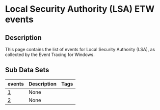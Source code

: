 # Local Security Authority (LSA) ETW events

## Description
This page contains the list of events for Local Security Authority (LSA), as collected by the Event Tracing for Windows.

## Sub Data Sets
|events|Description|Tags|
|---|---|---|
|[1](events/event-1.md)|None||
|[2](events/event-2.md)|None||
